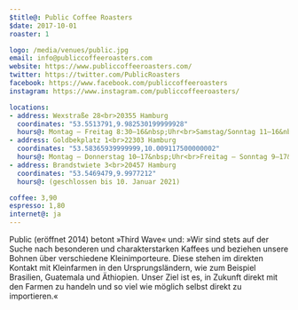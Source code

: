 ```yaml
---
$title@: Public Coffee Roasters
$date: 2017-10-01
roaster: 1

logo: /media/venues/public.jpg
email: info@publiccoffeeroasters.com
website: https://www.publiccoffeeroasters.com/
twitter: https://twitter.com/PublicRoasters
facebook: https://www.facebook.com/publiccoffeeroasters
instagram: https://www.instagram.com/publiccoffeeroasters/

locations:
- address: Wexstraße 28<br>20355 Hamburg
  coordinates: "53.5513791,9.982530199999928"
  hours@: Montag – Freitag 8:30–16&nbsp;Uhr<br>Samstag/Sonntag 11–16&nbsp;Uhr
- address: Goldbekplatz 1<br>22303 Hamburg
  coordinates: "53.58365939999999,10.009117500000002"
  hours@: Montag – Donnerstag 10–17&nbsp;Uhr<br>Freitag – Sonntag 9–17&nbsp;Uhr
- address: Brandstwiete 3<br>20457 Hamburg
  coordinates: "53.5469479,9.9977212"
  hours@: (geschlossen bis 10. Januar 2021)

coffee: 3,90
espresso: 1,80
internet@: ja
---
```


Public (eröffnet 2014) betont »Third Wave« und: »Wir sind stets auf der Suche nach besonderen und charakterstarken Kaffees und beziehen unsere Bohnen über verschiedene Kleinimporteure. Diese stehen im direkten Kontakt mit Kleinfarmen in den Ursprungsländern, wie zum Beispiel Brasilien, Guatemala und Äthiopien. Unser Ziel ist es, in Zukunft direkt mit den Farmen zu handeln und so viel wie möglich selbst direkt zu importieren.«